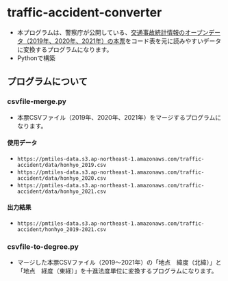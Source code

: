 # traffic-accident-converter
- 本プログラムは、警察庁が公開している、[交通事故統計情報のオープンデータ（2019年、2020年、2021年）の本票](https://www.npa.go.jp/publications/statistics/koutsuu/opendata/index_opendata.html)をコード表を元に読みやすいデータに変換するプログラムになります。
- Pythonで構築

## プログラムについて
### csvfile-merge.py
- 本票CSVファイル（2019年、2020年、2021年）をマージするプログラムになります。
#### 使用データ
- `https://pmtiles-data.s3.ap-northeast-1.amazonaws.com/traffic-accident/data/honhyo_2019.csv`
- `https://pmtiles-data.s3.ap-northeast-1.amazonaws.com/traffic-accident/data/honhyo_2020.csv`
- `https://pmtiles-data.s3.ap-northeast-1.amazonaws.com/traffic-accident/data/honhyo_2021.csv`
#### 出力結果
- `https://pmtiles-data.s3.ap-northeast-1.amazonaws.com/traffic-accident/honhyo_2019-2021.csv`

### csvfile-to-degree.py
- マージした本票CSVファイル（2019～2021年）の「地点　緯度（北緯）」と「地点　経度（東経）」を十進法度単位に変換するプログラムになります。
